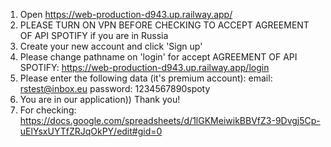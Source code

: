 1. Open https://web-production-d943.up.railway.app/
2. PLEASE TURN ON VPN BEFORE CHECKING TO ACCEPT AGREEMENT OF API SPOTIFY if you are in Russia
3. Create your new account and click 'Sign up'
4. Please change pathname on 'login' for accept AGREEMENT OF API SPOTIFY:
   https://web-production-d943.up.railway.app/login
5. Please enter the following data (it's premium account):
   email: rstest@inbox.eu
   password: 1234567890spoty
6. You are in our application)) Thank you!
7. For checking: https://docs.google.com/spreadsheets/d/1lGKMeiwikBBVfZ3-9Dvgj5Cp-uElYsxUYTfZRJqOkPY/edit#gid=0
